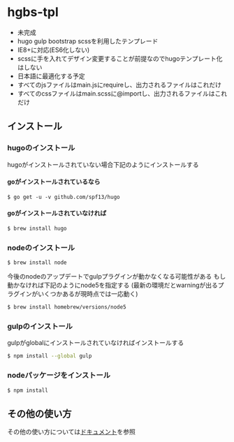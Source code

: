 hgbs-tpl
=========

* 未完成
* hugo gulp bootstrap scssを利用したテンプレード
* IE8+に対応(ES6化しない)
* scssに手を入れてデザイン変更することが前提なのでhugoテンプレート化はしない
* 日本語に最適化する予定
* すべてのjsファイルはmain.jsにrequireし、出力されるファイルはこれだけ
* すべてのcssファイルはmain.scssに@importし、出力されるファイルはこれだけ

インストール
------------

### hugoのインストール

hugoがインストールされていない場合下記のようにインストールする

#### goがインストールされているなら

```
$ go get -u -v github.com/spf13/hugo
```

#### goがインストールされていなければ

```sh
$ brew install hugo
```

### nodeのインストール

```
$ brew install node
```

今後のnodeのアップデートでgulpプラグインが動かなくなる可能性がある
もし動かなければ下記のようにnode5を指定する
(最新の環境だとwarningが出るプラグインがいくつかあるが現時点では一応動く)

```sh
$ brew install homebrew/versions/node5
```

### gulpのインストール

gulpがglobalにインストールされていなければインストールする

```sh
$ npm install --global gulp
```

### nodeパッケージをインストール

```sh
$ npm install
```


その他の使い方
------

その他の使い方については[ドキュメント](docs/README.md)を参照
